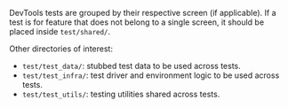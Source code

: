 DevTools tests are grouped by their respective screen (if applicable). If a test is for feature that does not belong to
a single screen, it should be placed inside `test/shared/`.

Other directories of interest:
- `test/test_data/`: stubbed test data to be used across tests.
- `test/test_infra/`: test driver and environment logic to be used across tests.
- `test/test_utils/`: testing utilities shared across tests.